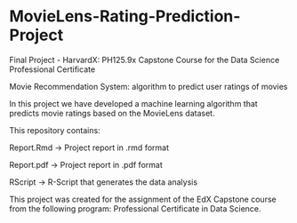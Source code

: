# MovieLens-Rating-Prediction-Project
Final Project - HarvardX: PH125.9x Capstone Course for the Data Science Professional Certificate

Movie Recommendation System: algorithm to predict user ratings of movies

In this project we have developed a machine learning algorithm that predicts movie ratings based on the MovieLens dataset. 

This repository contains:

Report.Rmd -> Project report in .rmd format

Report.pdf -> Project report in .pdf format

RScript -> R-Script that generates the data analysis

This project was created for the assignment of the EdX Capstone course from the following program: Professional Certificate in Data Science.
